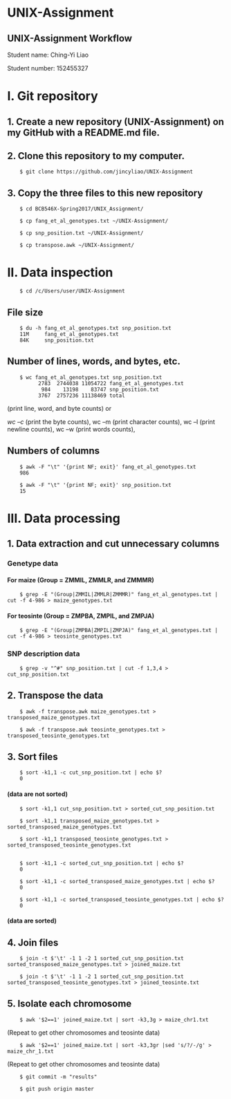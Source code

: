 # UNIX-Assignment
UNIX-Assignment Workflow
--------------------------------------


Student name: Ching-Yi Liao

Student number: 152455327


# I.	Git repository

## 1.	Create a new repository (UNIX-Assignment) on my GitHub with a README.md file.

## 2.	Clone this repository to my computer.

        $ git clone https://github.com/jincyliao/UNIX-Assignment

## 3.	Copy the three files to this new repository

        $ cd BCB546X-Spring2017/UNIX_Assignment/

        $ cp fang_et_al_genotypes.txt ~/UNIX-Assignment/

        $ cp snp_position.txt ~/UNIX-Assignment/

        $ cp transpose.awk ~/UNIX-Assignment/


# II.	Data inspection

        $ cd /c/Users/user/UNIX-Assignment


## File size

        $ du -h fang_et_al_genotypes.txt snp_position.txt
        11M     fang_et_al_genotypes.txt
        84K     snp_position.txt


## Number of lines, words, and bytes, etc.

        $ wc fang_et_al_genotypes.txt snp_position.txt
              2783  2744038 11054722 fang_et_al_genotypes.txt
               984    13198    83747 snp_position.txt
              3767  2757236 11138469 total

(print line, word, and byte counts) or

*wc –c* (print the byte counts), wc –m (print character counts), wc –l (print newline counts), wc –w (print words counts),


## Numbers of columns

        $ awk -F "\t" '{print NF; exit}' fang_et_al_genotypes.txt
        986

        $ awk -F "\t" '{print NF; exit}' snp_position.txt
        15

# III.	Data processing

## 1.	Data extraction and cut unnecessary columns

### Genetype data

#### For maize (Group = ZMMIL, ZMMLR, and ZMMMR)

        $ grep -E "(Group|ZMMIL|ZMMLR|ZMMMR)" fang_et_al_genotypes.txt | cut -f 4-986 > maize_genotypes.txt


#### For teosinte (Group = ZMPBA, ZMPIL, and ZMPJA)

        $ grep -E "(Group|ZMPBA|ZMPIL|ZMPJA)" fang_et_al_genotypes.txt | cut -f 4-986 > teosinte_genotypes.txt


### SNP description data

        $ grep -v "^#" snp_position.txt | cut -f 1,3,4 > cut_snp_position.txt

## 2.	Transpose the data

        $ awk -f transpose.awk maize_genotypes.txt > transposed_maize_genotypes.txt

        $ awk -f transpose.awk teosinte_genotypes.txt > transposed_teosinte_genotypes.txt

## 3.	Sort files

        $ sort -k1,1 -c cut_snp_position.txt | echo $?
        0

#### (data are not sorted)


        $ sort -k1,1 cut_snp_position.txt > sorted_cut_snp_position.txt

        $ sort -k1,1 transposed_maize_genotypes.txt > sorted_transposed_maize_genotypes.txt

        $ sort -k1,1 transposed_teosinte_genotypes.txt > sorted_transposed_teosinte_genotypes.txt


        $ sort -k1,1 -c sorted_cut_snp_position.txt | echo $?
        0

        $ sort -k1,1 -c sorted_transposed_maize_genotypes.txt | echo $?
        0
        
        $ sort -k1,1 -c sorted_transposed_teosinte_genotypes.txt | echo $?
        0
#### (data are sorted)

## 4.	Join files

        $ join -t $'\t' -1 1 -2 1 sorted_cut_snp_position.txt sorted_transposed_maize_genotypes.txt > joined_maize.txt    

        $ join -t $'\t' -1 1 -2 1 sorted_cut_snp_position.txt sorted_transposed_teosinte_genotypes.txt > joined_teosinte.txt

## 5.	Isolate each chromosome 

        $ awk '$2==1' joined_maize.txt | sort -k3,3g > maize_chr1.txt

(Repeat to get other chromosomes and teosinte data)

        $ awk '$2==1' joined_maize.txt | sort -k3,3gr |sed 's/?/-/g' > maize_chr_1.txt

(Repeat to get other chromosomes and teosinte data)


        $ git commit -m "results"

        $ git push origin master


